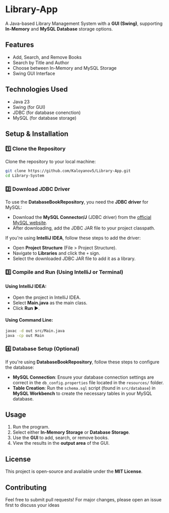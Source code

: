 # Library-App
A Java-based Library Management System with a **GUI (Swing)**, supporting **In-Memory** and **MySQL Database** storage options.  

## Features
- Add, Search, and Remove Books
- Search by Title and Author
- Choose between In-Memory and MySQL Storage
- Swing GUI Interface

## Technologies Used
- Java 23
- Swing (for GUI)
- JDBC (for database conenction)
- MySQL (for database storage)

## Setup & Installation

### 1️⃣ **Clone the Repository**

Clone the repository to your local machine:
``` bash
git clone https://github.com/Kaloyanov5/Library-App.git
cd Library-System
```
### 2️⃣ Download JDBC Driver
To use the **DatabaseBookRepository**, you need the **JDBC driver** for MySQL:
- Download the **MySQL Connector/J** (JDBC driver) from the [official MySQL website](https://dev.mysql.com/downloads/connector/j/).
- After downloading, add the JDBC JAR file to your project classpath.

If you're using **IntelliJ IDEA**, follow these steps to add the driver:
- Open **Project Structure** (File > Project Structure).
- Navigate to **Libraries** and click the `+` sign.
- Select the downloaded JDBC JAR file to add it as a library.

### 3️⃣ **Compile and Run (Using IntelliJ or Terminal)**

#### Using IntelliJ IDEA:
- Open the project in IntelliJ IDEA.
- Select **Main.java** as the main class.
- Click **Run** ▶️.

#### Using Command Line:
```bash
javac -d out src/Main.java
java -cp out Main
```
### 4️⃣ **Database Setup (Optional)**

If you're using **DatabaseBookRepository**, follow these steps to configure the database:

- **MySQL Connection**: Ensure your database connection settings are correct in the `db_config.properties` file located in the `resources/` folder.
- **Table Creation**: Run the `schema.sql` script (found in `src/database`) in **MySQL Workbench** to create the necessary tables in your MySQL database.

## Usage
1. Run the program.
2. Select either **In-Memory Storage** or **Database Storage**.
3. Use the **GUI** to add, search, or remove books.
4. View the results in the **output area** of the GUI.

## License
This project is open-source and available under the **MIT License**.

## Contributing
Feel free to submit pull requests!
For major changes, please open an issue first to discuss your ideas
